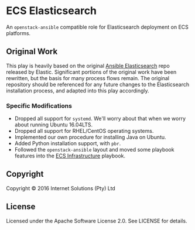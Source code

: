 # ECS Elasticsearch

An `openstack-ansible` compatible role for Elasticsearch deployment on
ECS platforms.

## Original Work

This play is heavily based on the original [Ansible Elasticsearch][1]
repo released by Elastic. Significant portions of the original work
have been rewritten, but the basis for many process flows remain. The
original repository should be referenced for any future changes to
the Elasticsearch installation process, and adapted into this play
accordingly.

### Specific Modifications

* Dropped all support for `systemd`. We'll worry about that when we worry
about running Ubuntu 16.04LTS.
* Dropped all support for RHEL/CentOS operating systems.
* Implemented our own procedure for installing Java on Ubuntu.
* Added Python installation support, with `pbr`.
* Followed the `openstack-ansible` layout and moved some playbook features
into the [ECS Infrastructure][2] playbook.

## Copyright

Copyright &copy; 2016 Internet Solutions (Pty) Ltd

## License

Licensed under the Apache Software License 2.0. See LICENSE for details.

[1]: https://github.com/elastic/ansible-elasticsearch/
[2]: https://git.lab.isoc.co.za/elasticcloud/infrastructure/
